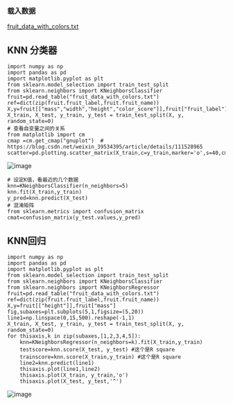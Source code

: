 ### 载入数据
[fruit_data_with_colors.txt](https://github.com/171909771/DATA-scientist/files/9173566/fruit_data_with_colors.txt)
## KNN 分类器
```
import numpy as np
import pandas as pd
import matplotlib.pyplot as plt
from sklearn.model_selection import train_test_split
from sklearn.neighbors import KNeighborsClassifier
fruit=pd.read_table("fruit_data_with_colors.txt")
ref=dict(zip(fruit.fruit_label,fruit.fruit_name))
X,y=fruit[["mass","width","height","color_score"]],fruit["fruit_label"]
X_train, X_test, y_train, y_test = train_test_split(X, y, random_state=0)
# 查看自变量之间的关系
from matplotlib import cm
cmap =cm.get_cmap("gnuplot")  # https://blog.csdn.net/weixin_39534395/article/details/111528965
scatter=pd.plotting.scatter_matrix(X_train,c=y_train,marker='o',s=40,cmap=cmap)
```
![image](https://user-images.githubusercontent.com/41554601/180601507-0eb12c58-36fa-4fea-8322-249fc5f4bfa2.png)
```
# 设定K值，看最近的几个数据
knn=KNeighborsClassifier(n_neighbors=5)
knn.fit(X_train,y_train)
y_pred=knn.predict(X_test)
# 混淆矩阵
from sklearn.metrics import confusion_matrix
cmat=confusion_matrix(y_test.values,y_pred)
```
## KNN回归
```
import numpy as np
import pandas as pd
import matplotlib.pyplot as plt
from sklearn.model_selection import train_test_split
from sklearn.neighbors import KNeighborsClassifier
from sklearn.neighbors import KNeighborsRegressor
fruit=pd.read_table("fruit_data_with_colors.txt")
ref=dict(zip(fruit.fruit_label,fruit.fruit_name))
X,y=fruit[["height"]],fruit["mass"]
fig,subaxes=plt.subplots(5,1,figsize=(5,20))
line1=np.linspace(0,15,500).reshape(-1,1)
X_train, X_test, y_train, y_test = train_test_split(X, y, random_state=0)
for thisaxis,k in zip(subaxes,[1,2,3,4,5]):
    knn=KNeighborsRegressor(n_neighbors=k).fit(X_train,y_train)
    testscore=knn.score(X_test, y_test) #这个是R square
    trainscore=knn.score(X_train,y_train) #这个是R square
    line2=knn.predict(line1)
    thisaxis.plot(line1,line2)
    thisaxis.plot(X_train, y_train,'o')
    thisaxis.plot(X_test, y_test,'^')
```
![image](https://user-images.githubusercontent.com/41554601/180611940-7d2a5bd9-9128-4fb8-b246-bf853a3cf108.png)
